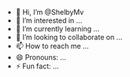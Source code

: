 - 👋 Hi, I’m @ShelbyMv
- 👀 I’m interested in ...
- 🌱 I’m currently learning ...
- 💞️ I’m looking to collaborate on ...
- 📫 How to reach me ...
- 😄 Pronouns: ...
- ⚡ Fun fact: ...

<!---
ShelbyMv/ShelbyMv is a ✨ special ✨ repository because its `README.md` (this file) appears on your GitHub profile.
You can click the Preview link to take a look at your changes.
--->
